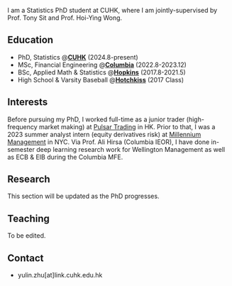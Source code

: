 I am a Statistics PhD student at CUHK, where I am jointly-supervised by Prof. Tony Sit and Prof. Hoi-Ying Wong. 

## Education 
- PhD, Statistics @[**CUHK**](https://www.cuhk.edu.hk/english/index.html) (2024.8-present)
- MSc, Financial Engineering @[**Columbia**](https://www.columbia.edu) (2022.8-2023.12)
- BSc, Applied Math & Statistics @[**Hopkins**](https://www.jhu.edu) (2017.8-2021.5)
- High School & Varsity Baseball @[**Hotchkiss**](https://www.hotchkiss.org/) (2017 Class)

## Interests
Before pursuing my PhD, I worked full-time as a junior trader (high-frequency market making) at [Pulsar Trading](https://www.pulsar.com) in HK. Prior to that, I was a 2023 summer analyst intern (equity derivatives risk) at [Millennium Management](https://www.mlp.com) in NYC. Via Prof. Ali Hirsa (Columbia IEOR), I have done in-semester deep learning research work for Wellington Management as well as ECB & EIB during the Columbia MFE. 

## Research 
This section will be updated as the PhD progresses. 

## Teaching
To be edited.

## Contact
- yulin.zhu[at]link.cuhk.edu.hk

